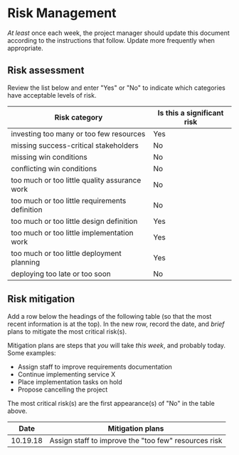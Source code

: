 # Risk Management

*At least* once each week, the project manager should update this document according to the instructions that follow. Update more frequently when appropriate.

## Risk assessment

Review the list below and enter "Yes" or "No" to indicate which categories have acceptable levels of risk.

| Risk category | Is this a significant risk |
| ---- | ---- |
| investing too many or too few resources | Yes |
| missing success-critical stakeholders      | No |
| missing win conditions      | No |
| conflicting win conditions      | No |
| too much or too little quality assurance work      | No |
| too much or too little requirements definition      | No |
| too much or too little design definition      | Yes |
| too much or too little implementation work      | Yes |
| too much or too little deployment planning      | Yes |
| deploying too late or too soon      | No |

## Risk mitigation

Add a row below the headings of the following table (so that the most recent information is at the top). In the new row, record the date, and *brief* plans to mitigate the most critical risk(s). 

Mitigation plans are steps that *you* will take *this week*, and probably today. Some examples:

- Assign staff to improve requirements documentation
- Continue implementing service X
- Place implementation tasks on hold
- Propose cancelling the project

The most critical risk(s) are the first appearance(s) of "No" in the table above. 

| Date | Mitigation plans |
| ---- | ---------------- |
| 10.19.18 | Assign staff to improve the "too few" resources risk|

